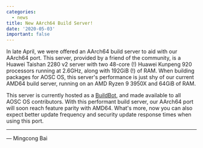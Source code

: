 ```yaml
---
categories:
  - news
title: New AArch64 Build Server!
date: '2020-05-03'
important: false
---
```


In late April, we were offered an AArch64 build server to aid with our AArch64 port. This server, provided by a friend of the community, is a Huawei Taishan 2280 v2 server with two 48-core (!) Huawei Kunpeng 920 processors running at 2.6GHz, along with 192GiB (!) of RAM. When building packages for AOSC OS, this server's performance is just shy of our current AMD64 build server, running on an AMD Ryzen 9 3950X and 64GiB of RAM.

This server is currently hosted as a [BuildBot](https://wiki.aosc.io/developer/infrastructure/buildbots), and made available to all AOSC OS contributors. With this performant build server, our AArch64 port will soon reach feature parity with AMD64. What's more, now you can also expect better update frequency and security update response times when using this port.

----

— Mingcong Bai

